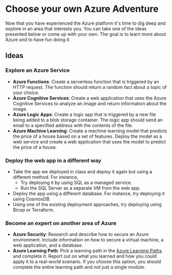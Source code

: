 # Choose your own Azure Adventure
Now that you have experienced the Azure platform it's time to dig deep and explore in an area that interests you.  You can take one of the ideas presented below or come up with your own.  The goal is to learn more about Azure and to have fun doing it.

## Ideas
### Explore an Azure Service
- **Azure Functions**: Create a serverless function that is triggered by an HTTP request.  The function should return a random fact about a topic of your choice.
- **Azure Cognitive Services**: Create a web application that uses the Azure Cognitive Services to analyze an image and return information about the image.
- **Azure Logic Apps**: Create a logic app that is triggered by a new file being added to a blob storage container.  The logic app should send an email to a specified address with the contents of the file.
- **Azure Machine Learning**: Create a machine learning model that predicts the price of a house based on a set of features.  Deploy the model as a web service and create a web application that uses the model to predict the price of a house.
  
### Deploy the web app in a different way
- Take the app we deployed in class and deploy it again but using a different method.  For instance,
  - Try deploying it by using SQL as a managed service.
  - Run the SQL Server as a separate VM from the web app.
- Deploy the app using a different database.  For instance, try deploying it using CosmosDB.
- Using one of the existing deployment approaches, try deploying using Bicep or Terraform.

### Become an expert on another area of Azure
- **Azure Security**: Research and describe how to secure an Azure environment.  Include information on how to secure a virtual machine, a web application, and a database.
- **Azure Learning Path**: Pick a learning path in the [Azure Learning Paths](https://docs.microsoft.com/en-us/learn/azure/) and complete it.  Report out  on what you learned and how you could apply it to a real-world scenario.  If you choose this option, you should complete the entire learning path and not just a single module.
